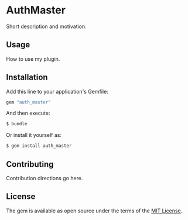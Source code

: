 # AuthMaster
Short description and motivation.

## Usage
How to use my plugin.

## Installation
Add this line to your application's Gemfile:

```ruby
gem "auth_master"
```

And then execute:
```bash
$ bundle
```

Or install it yourself as:
```bash
$ gem install auth_master
```

## Contributing
Contribution directions go here.

## License
The gem is available as open source under the terms of the [MIT License](https://opensource.org/licenses/MIT).
